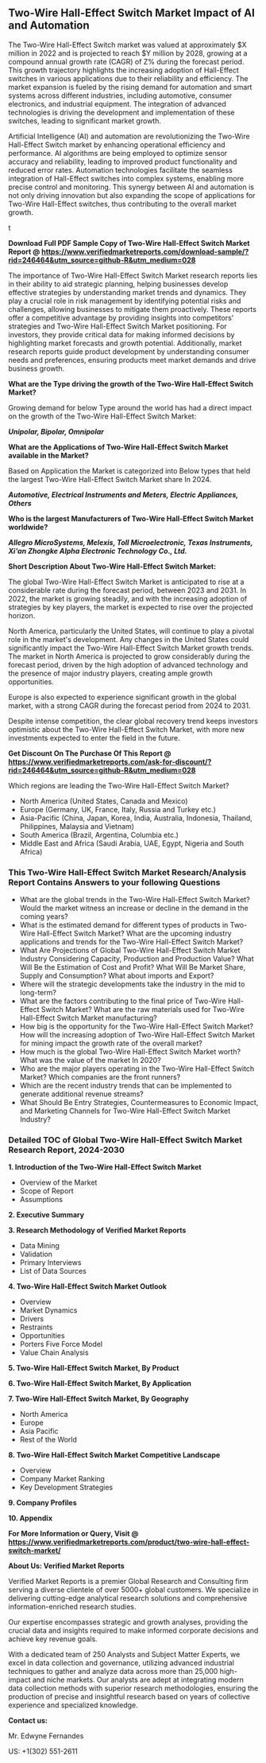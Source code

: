 <h2>Two-Wire Hall-Effect Switch Market Impact of AI and Automation</h2><p>The Two-Wire Hall-Effect Switch market was valued at approximately $X million in 2022 and is projected to reach $Y million by 2028, growing at a compound annual growth rate (CAGR) of Z% during the forecast period. This growth trajectory highlights the increasing adoption of Hall-Effect switches in various applications due to their reliability and efficiency. The market expansion is fueled by the rising demand for automation and smart systems across different industries, including automotive, consumer electronics, and industrial equipment. The integration of advanced technologies is driving the development and implementation of these switches, leading to significant market growth.</p><p>Artificial Intelligence (AI) and automation are revolutionizing the Two-Wire Hall-Effect Switch market by enhancing operational efficiency and performance. AI algorithms are being employed to optimize sensor accuracy and reliability, leading to improved product functionality and reduced error rates. Automation technologies facilitate the seamless integration of Hall-Effect switches into complex systems, enabling more precise control and monitoring. This synergy between AI and automation is not only driving innovation but also expanding the scope of applications for Two-Wire Hall-Effect switches, thus contributing to the overall market growth.</p>t</p><p id="" class=""><strong>Download Full PDF Sample Copy of Two-Wire Hall-Effect Switch Market Report @ <a href="https://www.verifiedmarketreports.com/download-sample/?rid=246464&utm_source=github-R&utm_medium=028" target="_blank">https://www.verifiedmarketreports.com/download-sample/?rid=246464&utm_source=github-R&utm_medium=028</a></strong></p><p>The importance of&nbsp;Two-Wire Hall-Effect Switch Market research reports lies in their ability to aid strategic planning, helping businesses develop effective strategies by understanding market trends and dynamics. They play a crucial role in risk management by identifying potential risks and challenges, allowing businesses to mitigate them proactively. These reports offer a competitive advantage by providing insights into competitors' strategies and Two-Wire Hall-Effect Switch Market positioning. For investors, they provide critical data for making informed decisions by highlighting market forecasts and growth potential. Additionally, market research reports guide product development by understanding consumer needs and preferences, ensuring products meet market demands and drive business growth.</p><p><strong>What are the&nbsp;Type driving the growth of the Two-Wire Hall-Effect Switch Market?</strong></p><p id="" class="">Growing demand for below Type around the world has had a direct impact on the growth of the Two-Wire Hall-Effect Switch Market:</p><em><strong>Unipolar, Bipolar, Omnipolar</strong></em></p><strong>What are the&nbsp;Applications&nbsp;of Two-Wire Hall-Effect Switch Market available in the Market?</strong></p><p id="" class="">Based on Application the Market is categorized into Below types that held the largest Two-Wire Hall-Effect Switch Market share In 2024.</p><em><strong>Automotive, Electrical Instruments and Meters, Electric Appliances, Others</strong></em></p><strong>Who is the largest Manufacturers of Two-Wire Hall-Effect Switch Market worldwide?</strong></p><p><em><strong>Allegro MicroSystems, Melexis, Toll Microelectronic, Texas Instruments, Xi'an Zhongke Alpha Electronic Technology Co., Ltd.</strong></em></p><p id="" class=""><strong>Short Description About Two-Wire Hall-Effect Switch Market:</strong></p><p>The global Two-Wire Hall-Effect Switch Market is anticipated to rise at a considerable rate during the forecast period, between 2023 and 2031. In 2022, the market is growing steadily, and with the increasing adoption of strategies by key players, the market is expected to rise over the projected horizon.</p><p>North America, particularly the United States, will continue to play a pivotal role in the market's development. Any changes in the United States could significantly impact the Two-Wire Hall-Effect Switch Market growth trends. The market in North America is projected to grow considerably during the forecast period, driven by the high adoption of advanced technology and the presence of major industry players, creating ample growth opportunities.</p><p>Europe is also expected to experience significant growth in the global market, with a strong CAGR during the forecast period from 2024 to 2031.</p><p>Despite intense competition, the clear global recovery trend keeps investors optimistic about the Two-Wire Hall-Effect Switch Market, with more new investments expected to enter the field in the future.</p><p id="" class=""><strong>Get Discount On The Purchase Of This Report @ <a href="https://www.verifiedmarketreports.com/ask-for-discount/?rid=246464&utm_source=github-R&utm_medium=028" target="_blank">https://www.verifiedmarketreports.com/ask-for-discount/?rid=246464&utm_source=github-R&utm_medium=028</a></strong></p>Which regions are leading the Two-Wire Hall-Effect Switch Market?</p><ul><li>North America (United States, Canada and Mexico)</li><li>Europe (Germany, UK, France, Italy, Russia and Turkey etc.)</li><li>Asia-Pacific (China, Japan, Korea, India, Australia, Indonesia, Thailand, Philippines, Malaysia and Vietnam)</li><li>South America (Brazil, Argentina, Columbia etc.)</li><li>Middle East and Africa (Saudi Arabia, UAE, Egypt, Nigeria and South Africa)</li></ul><h3 id="" class="">This Two-Wire Hall-Effect Switch Market Research/Analysis Report Contains Answers to your following Questions</h3><ul><li>What are the global trends in the Two-Wire Hall-Effect Switch Market? Would the market witness an increase or decline in the demand in the coming years?</li><li>What is the estimated demand for different types of products in Two-Wire Hall-Effect Switch Market? What are the upcoming industry applications and trends for the Two-Wire Hall-Effect Switch Market?</li><li>What Are Projections of Global Two-Wire Hall-Effect Switch Market Industry Considering Capacity, Production and Production Value? What Will Be the Estimation of Cost and Profit? What Will Be Market Share, Supply and Consumption? What about imports and Export?</li><li>Where will the strategic developments take the industry in the mid to long-term?</li><li>What are the factors contributing to the final price of Two-Wire Hall-Effect Switch Market? What are the raw materials used for Two-Wire Hall-Effect Switch Market manufacturing?</li><li>How big is the opportunity for the Two-Wire Hall-Effect Switch Market? How will the increasing adoption of Two-Wire Hall-Effect Switch Market for mining impact the growth rate of the overall market?</li><li>How much is the global Two-Wire Hall-Effect Switch Market worth? What was the value of the market In 2020?</li><li>Who are the major players operating in the Two-Wire Hall-Effect Switch Market? Which companies are the front runners?</li><li>Which are the recent industry trends that can be implemented to generate additional revenue streams?</li><li>What Should Be Entry Strategies, Countermeasures to Economic Impact, and Marketing Channels for Two-Wire Hall-Effect Switch Market Industry?</li></ul><h3 id="" class="">Detailed TOC of Global Two-Wire Hall-Effect Switch Market Research Report, 2024-2030</h3><p id="" class=""><strong>1. Introduction of the Two-Wire Hall-Effect Switch Market</strong></p><ul><li>Overview of the Market</li><li>Scope of Report</li><li>Assumptions</li></ul><p id="" class=""><strong>2. Executive Summary</strong></p><p id="" class=""><strong>3. Research Methodology of Verified Market Reports</strong></p><ul><li>Data Mining</li><li>Validation</li><li>Primary Interviews</li><li>List of Data Sources</li></ul><p id="" class=""><strong>4. Two-Wire Hall-Effect Switch Market Outlook</strong></p><ul><li>Overview</li><li>Market Dynamics</li><li>Drivers</li><li>Restraints</li><li>Opportunities</li><li>Porters Five Force Model</li><li>Value Chain Analysis</li></ul><p id="" class=""><strong>5. Two-Wire Hall-Effect Switch Market, By Product</strong></p><p id="" class=""><strong>6. Two-Wire Hall-Effect Switch Market, By Application</strong></p><p id="" class=""><strong>7. Two-Wire Hall-Effect Switch Market, By Geography</strong></p><ul><li>North America</li><li>Europe</li><li>Asia Pacific</li><li>Rest of the World</li></ul><p id="" class=""><strong>8. Two-Wire Hall-Effect Switch Market Competitive Landscape</strong></p><ul><li>Overview</li><li>Company Market Ranking</li><li>Key Development Strategies</li></ul><p id="" class=""><strong>9. Company Profiles</strong></p><p id="" class=""><strong>10. Appendix</strong></p><p id="" class=""><strong>For More Information or Query, Visit @ <a href="https://www.verifiedmarketreports.com/product/two-wire-hall-effect-switch-market/" target="_blank">https://www.verifiedmarketreports.com/product/two-wire-hall-effect-switch-market/</a></strong></p><p id="" class=""><strong>About Us: Verified Market Reports</strong></p><p id="" class="">Verified Market Reports is a premier Global Research and Consulting firm serving a diverse clientele of over 5000+ global customers. We specialize in delivering cutting-edge analytical research solutions and comprehensive information-enriched research studies.</p><p id="" class="">Our expertise encompasses strategic and growth analyses, providing the crucial data and insights required to make informed corporate decisions and achieve key revenue goals.</p><p id="" class="">With a dedicated team of 250 Analysts and Subject Matter Experts, we excel in data collection and governance, utilizing advanced industrial techniques to gather and analyze data across more than 25,000 high-impact and niche markets. Our analysts are adept at integrating modern data collection methods with superior research methodologies, ensuring the production of precise and insightful research based on years of collective experience and specialized knowledge.</p><p id="" class=""><strong>Contact us:</strong></p><p id="" class="">Mr. Edwyne Fernandes</p><p id="" class="">US: +1(302) 551-2611</p>